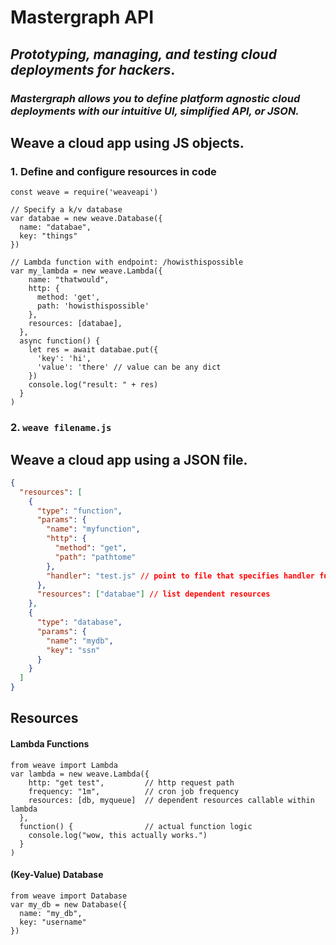 # Mastergraph API
## *Prototyping, managing, and testing cloud deployments for hackers*.
### *Mastergraph allows you to define platform agnostic cloud deployments with our intuitive UI, simplified API, or JSON.*

## Weave a cloud app using JS objects.
### 1. Define and configure resources in code
``` node
const weave = require('weaveapi')

// Specify a k/v database
var databae = new weave.Database({
  name: "databae",
  key: "things"
})

// Lambda function with endpoint: /howisthispossible
var my_lambda = new weave.Lambda({
    name: "thatwould",
    http: {
      method: 'get',
      path: 'howisthispossible'
    },
    resources: [databae],
  },
  async function() {
    let res = await databae.put({
      'key': 'hi',
      'value': 'there' // value can be any dict
    })
    console.log("result: " + res)
  }
)

```
### 2. `weave filename.js`

## Weave a cloud app using a JSON file.
``` json
{
  "resources": [
    {
      "type": "function",
      "params": {
        "name": "myfunction",
        "http": {
          "method": "get",
          "path": "pathtome"
        },
        "handler": "test.js" // point to file that specifies handler function
      },
      "resources": ["databae"] // list dependent resources
    },
    {
      "type": "database",
      "params": {
        "name": "mydb",
        "key": "ssn"
      }
    }
  ]
}
```

## Resources
#### Lambda Functions
``` node
from weave import Lambda
var lambda = new weave.Lambda({
    http: "get test",         // http request path
    frequency: "1m",          // cron job frequency
    resources: [db, myqueue]  // dependent resources callable within lambda
  },
  function() {                // actual function logic
    console.log("wow, this actually works.")
  }
)
```
#### (Key-Value) Database
``` node
from weave import Database
var my_db = new Database({
  name: "my_db",
  key: "username"
})
```

